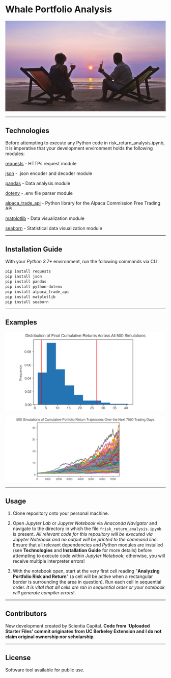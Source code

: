 # Whale Portfolio Analysis

![Whale Portfolio Analysis](https://github.com/ScientiaCapital/Financial-Planning-Tools/blob/main/Images/retirement_yrs.jpeg)

---

## Technologies


Before attempting to execute any Python code in risk_return_analysis.ipynb, it is imperative that your development environment holds the following modules:

[requests](https://2.python-requests.org/en/master/) - HTTPs request module

[json](https://docs.python.org/3/library/json.html) - .json encoder and decoder module

[pandas](https://pandas.pydata.org/pandas-docs/stable/) - Data analysis module

[dotenv](https://pypi.org/project/python-dotenv/) - .env file parser module

[alpaca_trade_api](https://pypi.org/project/alpaca-trade-api/) - Python library for the Alpaca Commission Free Trading API

[matplotlib](https://matplotlib.org/) - Data visualization module

[seaborn](https://seaborn.pydata.org/) - Statistical data visualization module

---

## Installation Guide

With your _Python 3.7+_ environment, run the following commands via CLI:

```
pip install requests
pip install json
pip install pandas
pip install python-dotenv
pip install alpaca_trade_api
pip install matplotlib
pip install seaborn
```

---

## Examples

![Table](https://github.com/ScientiaCapital/Financial-Planning-Tools/blob/main/Images/Screen%20Shot%202021-04-18%20at%202.03.08%20PM.png)

![Plot](https://github.com/ScientiaCapital/Financial-Planning-Tools/blob/main/Images/Screen%20Shot%202021-04-18%20at%202.03.29%20PM.png)

---

## Usage

1. Clone repository onto your personal machine. 

2. Open _Jupyter Lab_ or _Jupyter Notebook_ via _Anaconda Navigator_ and navigate to the directory in which the file `frisk_return_analysis.ipynb` is present. _All relevant code for this repository will be executed via Jupyter Notebook and no output will be printed to the command line_. Ensure that all relevant dependencies and _Python_ modules are installed (see __Technologies__ and __Installation Guide__ for more details) before attempting to execute code within _Jupyter Notebook_; otherwise, you will receive multiple interpreter errors! 

3. With the notebook open, start at the very first cell reading "__Analyzing Portfolio Risk and Return__" (a cell will be active when a rectangular border is surrounding the area in question). Run each cell in sequential order. _It is vital that all cells are ran in sequential order or your notebook will generate compiler errors_!. 

---

## Contributors

New development created by Scientia Capital. **Code from 'Uploaded Starter Files' commit originates from UC Berkeley Extension and I do not claim original ownership nor scholarship**.

---

## License

Software tool available for public use. 
